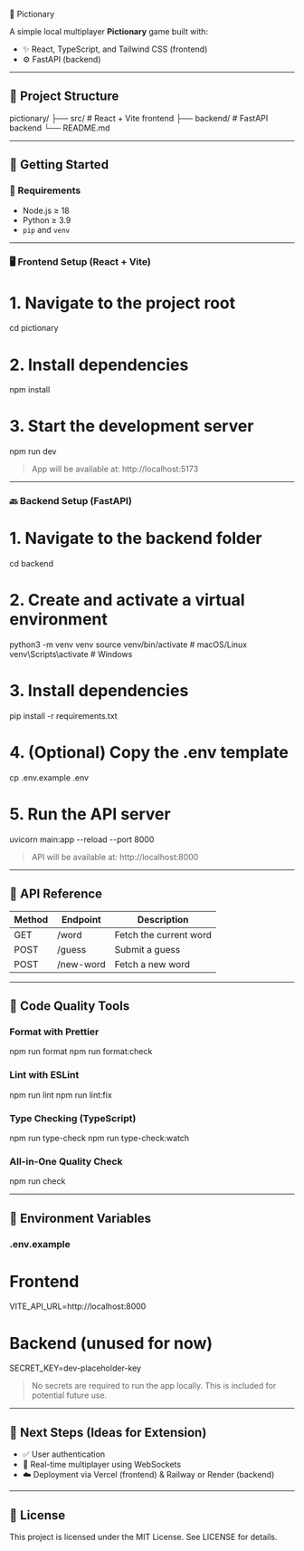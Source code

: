 🎨 Pictionary

A simple local multiplayer **Pictionary** game built with:

- ✨ React, TypeScript, and Tailwind CSS (frontend)
- ⚙️ FastAPI (backend)

---

## 📁 Project Structure

pictionary/
├── src/         # React + Vite frontend
├── backend/     # FastAPI backend
└── README.md

---

## 🚀 Getting Started

### 🔧 Requirements

- Node.js ≥ 18
- Python ≥ 3.9
- `pip` and `venv`

---

### 🖥️ Frontend Setup (React + Vite)

# 1. Navigate to the project root
cd pictionary

# 2. Install dependencies
npm install

# 3. Start the development server
npm run dev

> App will be available at: http://localhost:5173

---

### 🔙 Backend Setup (FastAPI)

# 1. Navigate to the backend folder
cd backend

# 2. Create and activate a virtual environment
python3 -m venv venv
source venv/bin/activate        # macOS/Linux
venv\Scripts\activate           # Windows

# 3. Install dependencies
pip install -r requirements.txt

# 4. (Optional) Copy the .env template
cp .env.example .env

# 5. Run the API server
uvicorn main:app --reload --port 8000

> API will be available at: http://localhost:8000

---

## 📘 API Reference

| Method | Endpoint     | Description            |
|--------|--------------|------------------------|
| GET    | /word        | Fetch the current word |
| POST   | /guess       | Submit a guess         |
| POST   | /new-word    | Fetch a new word       |

---

## 🧼 Code Quality Tools

### Format with Prettier
npm run format
npm run format:check

### Lint with ESLint
npm run lint
npm run lint:fix

### Type Checking (TypeScript)
npm run type-check
npm run type-check:watch

### All-in-One Quality Check
npm run check

---

## 🌱 Environment Variables

### .env.example

# Frontend
VITE_API_URL=http://localhost:8000

# Backend (unused for now)
SECRET_KEY=dev-placeholder-key

> No secrets are required to run the app locally. This is included for potential future use.

---

## 🧭 Next Steps (Ideas for Extension)

- ✅ User authentication
- 🔁 Real-time multiplayer using WebSockets
- ☁️ Deployment via Vercel (frontend) & Railway or Render (backend)

---

## 📄 License

This project is licensed under the MIT License. See LICENSE for details.
